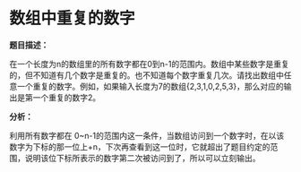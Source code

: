 # 数组中重复的数字

**题目描述：**

在一个长度为n的数组里的所有数字都在0到n-1的范围内。数组中某些数字是重复的，但不知道有几个数字是重复的。也不知道每个数字重复几次。请找出数组中任意一个重复的数字。例如，如果输入长度为7的数组{2,3,1,0,2,5,3}，那么对应的输出是第一个重复的数字2。  

**分析：**

利用所有数字都在 0~n-1的范围内这一条件，当数组访问到一个数字时，在以该数字为下标的那一位上+n，下次再查看到这一位时，它就超出了题目约定的范围，说明该位下标所表示的数字第二次被访问到了，所以可以立刻输出。